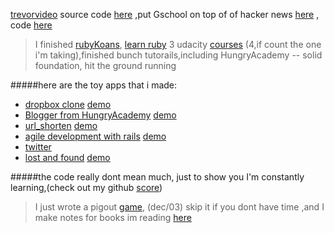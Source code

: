 

[trevorvideo](http://trevorvideo.herokuapp.com) source code
[here](https://github.com/thisiswei/trevorVideo) ,put Gschool on top of of hacker news [here](http://tophn.herokuapp.com) , code [here](https://github.com/thisiswei/tophn)


>  I finished [rubyKoans](https://github.com/thisiswei/RubyKoans), [learn ruby](https://github.com/thisiswei/learn_ruby) 3 udacity [courses](http://8aves.files.wordpress.com/2012/07/cs101cert.pdf) (4,if count the one i'm taking),finished bunch tutorails,including HungryAcademy -- solid foundation, hit the ground running 


#####here are the toy apps that i made:
* [dropbox clone](https://github.com/thisiswei/boxoneme) [demo](http://boxonme.herokuapp.com)
* [Blogger from HungryAcademy](https://github.com/thisiswei/Blogger) [demo](http://weirocks.herokuapp.com)
* [url_shorten](https://github.com/thisiswei/longer_url) [demo](http://longerurl.herokuapp.com)
* [agile development with rails](https://github.com/thisiswei/awestore) [demo](http://awestore.herokuapp.com)
* [twitter](https://github.com/thisiswei/tweets)
* [lost and found](https://github.com/thisiswei/LostGreenCard) [demo](http://apprenticeme.herokuapp.com)


#####the code really dont mean much, just to show you I'm constantly learning,(check out my github [score](http://gitscore.herokuapp.com))

> I just wrote a pigout [game](https://github.com/thisiswei/Udacity-courses-I-m-taking/blob/master/CS212/unit05_19_pig_out_max_win.py), (dec/03) skip it if you dont have time ,and I make notes for books im reading [here](https://github.com/thisiswei/reading) 



